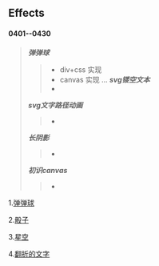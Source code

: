##  Effects 
#### 0401--0430
  >*__弹弹球__* 
  >> * div+css 实现
  >> * canvas 实现   ...
  >*__svg镂空文本__*  
  >> *
  >*__svg文字路径动画__* 
  >> *
  >*__长阴影__*
  >> *
  >*__初识canvas__*
  >> *
   
1.[弹弹球](https://onethousandandtwentyfour.github.io/effects/%e5%bc%b9%e5%bc%b9%e7%90%83/)

2.[骰子](https://onethousandandtwentyfour.github.io/effects/%e9%aa%b0%e5%ad%90/)

3.[星空](https://onethousandandtwentyfour.github.io/effects/%e6%98%9f%e7%a9%ba/)

4.[翻折的文字](https://onethousandandtwentyfour.github.io/effects/%e7%bf%bb%e6%8a%98%e7%9a%84%e6%96%87%e5%ad%97/)


